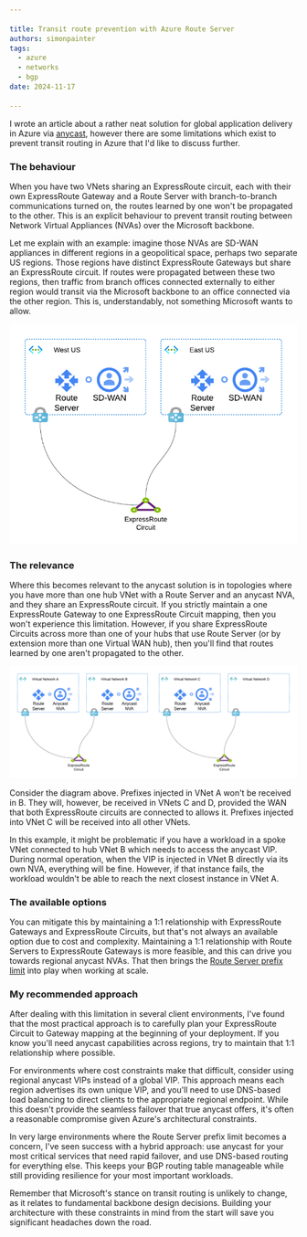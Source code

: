 ```yaml
---

title: Transit route prevention with Azure Route Server
authors: simonpainter
tags:
  - azure
  - networks
  - bgp
date: 2024-11-17

---
```


I wrote an article about a rather neat solution for global application delivery in Azure via [anycast](anycast-route-server.md), however there are some limitations which exist to prevent transit routing in Azure that I'd like to discuss further.
<!-- truncate -->
### The behaviour

When you have two VNets sharing an ExpressRoute circuit, each with their own ExpressRoute Gateway and a Route Server with branch-to-branch communications turned on, the routes learned by one won't be propagated to the other. This is an explicit behaviour to prevent transit routing between Network Virtual Appliances (NVAs) over the Microsoft backbone. 

Let me explain with an example: imagine those NVAs are SD-WAN appliances in different regions in a geopolitical space, perhaps two separate US regions. Those regions have distinct ExpressRoute Gateways but share an ExpressRoute circuit. If routes were propagated between these two regions, then traffic from branch offices connected externally to either region would transit via the Microsoft backbone to an office connected via the other region. This is, understandably, not something Microsoft wants to allow.

![SD-WAN Transit Routing](img/anycast-1.png)

### The relevance

Where this becomes relevant to the anycast solution is in topologies where you have more than one hub VNet with a Route Server and an anycast NVA, and they share an ExpressRoute circuit. If you strictly maintain a one ExpressRoute Gateway to one ExpressRoute Circuit mapping, then you won't experience this limitation. However, if you share ExpressRoute Circuits across more than one of your hubs that use Route Server (or by extension more than one Virtual WAN hub), then you'll find that routes learned by one aren't propagated to the other.

![Transit Route Diagram](img/anycast-2.png)

Consider the diagram above. Prefixes injected in VNet A won't be received in B. They will, however, be received in VNets C and D, provided the WAN that both ExpressRoute circuits are connected to allows it. Prefixes injected into VNet C will be received into all other VNets. 

In this example, it might be problematic if you have a workload in a spoke VNet connected to hub VNet B which needs to access the anycast VIP. During normal operation, when the VIP is injected in VNet B directly via its own NVA, everything will be fine. However, if that instance fails, the workload wouldn't be able to reach the next closest instance in VNet A.

### The available options

You can mitigate this by maintaining a 1:1 relationship with ExpressRoute Gateways and ExpressRoute Circuits, but that's not always an available option due to cost and complexity. Maintaining a 1:1 relationship with Route Servers to ExpressRoute Gateways is more feasible, and this can drive you towards regional anycast NVAs. That then brings the [Route Server prefix limit](https://learn.microsoft.com/en-us/azure/route-server/route-server-faq#how-is-the-1000-route-limit-calculated-on-a-bgp-peering-session-between-an-nva-and-azure-route-server) into play when working at scale.

### My recommended approach

After dealing with this limitation in several client environments, I've found that the most practical approach is to carefully plan your ExpressRoute Circuit to Gateway mapping at the beginning of your deployment. If you know you'll need anycast capabilities across regions, try to maintain that 1:1 relationship where possible.

For environments where cost constraints make that difficult, consider using regional anycast VIPs instead of a global VIP. This approach means each region advertises its own unique VIP, and you'll need to use DNS-based load balancing to direct clients to the appropriate regional endpoint. While this doesn't provide the seamless failover that true anycast offers, it's often a reasonable compromise given Azure's architectural constraints.

In very large environments where the Route Server prefix limit becomes a concern, I've seen success with a hybrid approach: use anycast for your most critical services that need rapid failover, and use DNS-based routing for everything else. This keeps your BGP routing table manageable while still providing resilience for your most important workloads.

Remember that Microsoft's stance on transit routing is unlikely to change, as it relates to fundamental backbone design decisions. Building your architecture with these constraints in mind from the start will save you significant headaches down the road.